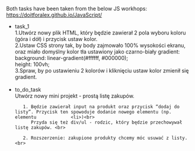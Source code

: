 Both tasks have been taken from the below JS workhops:
<br>
https://doitforalex.github.io/JavaScript/
<br>
<ul>
  <li>task_1</li>
      1.Utwórz nowy plik HTML, który będzie zawierał 2 pola wyboru koloru (góra i dół) i przycisk ustaw kolor. <br>
      2.Ustaw CSS strony tak, by body zajmowało 100% wysokości ekranu, oraz miało domyślny kolor tła ustawiony jako czarno-biały                   gradient: <br>
          background: linear-gradient(#ffffff, #000000); <br>
          height: 100vh; <br>
      3.Spraw, by po ustawieniu 2 kolorów i kliknięciu ustaw kolor zmienił się gradient.<br><br>
  <li>to_do_task</li>
  Utwórz nowy mini projekt - prostą listę zakupów.<br>

       1. Będzie zawierał input na produkt oraz przycisk “dodaj do listy”. Przycisk ten spowoduje dodanie nowego elementu (np. elementu             <li>)<br>
          Przyda się też div/ul - rodzic, który będzie przechowywał listę zakupów. <br>

       2. Rozszerzenie: zakupione produkty chcemy móc usuwać z listy. <br>
  </ul>
